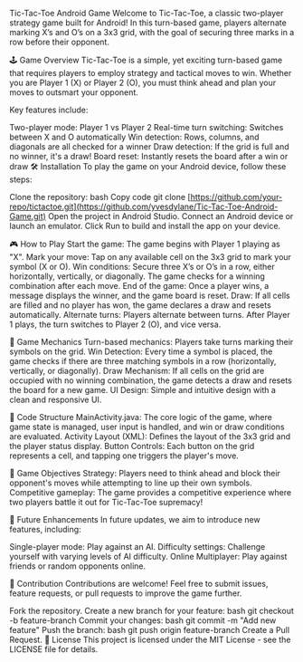 Tic-Tac-Toe Android Game
Welcome to Tic-Tac-Toe, a classic two-player strategy game built for Android! In this turn-based game, players alternate marking X’s and O’s on a 3x3 grid, with the goal of securing three marks in a row before their opponent.

🕹️ Game Overview
Tic-Tac-Toe is a simple, yet exciting turn-based game that requires players to employ strategy and tactical moves to win. Whether you are Player 1 (X) or Player 2 (O), you must think ahead and plan your moves to outsmart your opponent.

Key features include:

Two-player mode: Player 1 vs Player 2
Real-time turn switching: Switches between X and O automatically
Win detection: Rows, columns, and diagonals are all checked for a winner
Draw detection: If the grid is full and no winner, it's a draw!
Board reset: Instantly resets the board after a win or draw
🛠️ Installation
To play the game on your Android device, follow these steps:

Clone the repository:
bash
Copy code
git clone [https://github.com/your-repo/tictactoe.git](https://github.com/yvesdylane/Tic-Tac-Toe-Android-Game.git)
Open the project in Android Studio.
Connect an Android device or launch an emulator.
Click Run to build and install the app on your device.

🎮 How to Play
Start the game: The game begins with Player 1 playing as "X".
Mark your move: Tap on any available cell on the 3x3 grid to mark your symbol (X or O).
Win conditions:
Secure three X’s or O’s in a row, either horizontally, vertically, or diagonally.
The game checks for a winning combination after each move.
End of the game: Once a player wins, a message displays the winner, and the game board is reset.
Draw: If all cells are filled and no player has won, the game declares a draw and resets automatically.
Alternate turns: Players alternate between turns. After Player 1 plays, the turn switches to Player 2 (O), and vice versa.

🧩 Game Mechanics
Turn-based mechanics: Players take turns marking their symbols on the grid.
Win Detection: Every time a symbol is placed, the game checks if there are three matching symbols in a row (horizontally, vertically, or diagonally).
Draw Mechanism: If all cells on the grid are occupied with no winning combination, the game detects a draw and resets the board for a new game.
UI Design: Simple and intuitive design with a clean and responsive UI.

🔧 Code Structure
MainActivity.java: The core logic of the game, where game state is managed, user input is handled, and win or draw conditions are evaluated.
Activity Layout (XML): Defines the layout of the 3x3 grid and the player status display.
Button Controls: Each button on the grid represents a cell, and tapping one triggers the player's move.

🎯 Game Objectives
Strategy: Players need to think ahead and block their opponent's moves while attempting to line up their own symbols.
Competitive gameplay: The game provides a competitive experience where two players battle it out for Tic-Tac-Toe supremacy!

🚀 Future Enhancements
In future updates, we aim to introduce new features, including:

Single-player mode: Play against an AI.
Difficulty settings: Challenge yourself with varying levels of AI difficulty.
Online Multiplayer: Play against friends or random opponents online.

🤝 Contribution
Contributions are welcome! Feel free to submit issues, feature requests, or pull requests to improve the game further.

Fork the repository.
Create a new branch for your feature:
bash
  git checkout -b feature-branch
Commit your changes:
bash
  git commit -m "Add new feature"
Push the branch:
bash
  git push origin feature-branch
Create a Pull Request.
📝 License
This project is licensed under the MIT License - see the LICENSE file for details.
